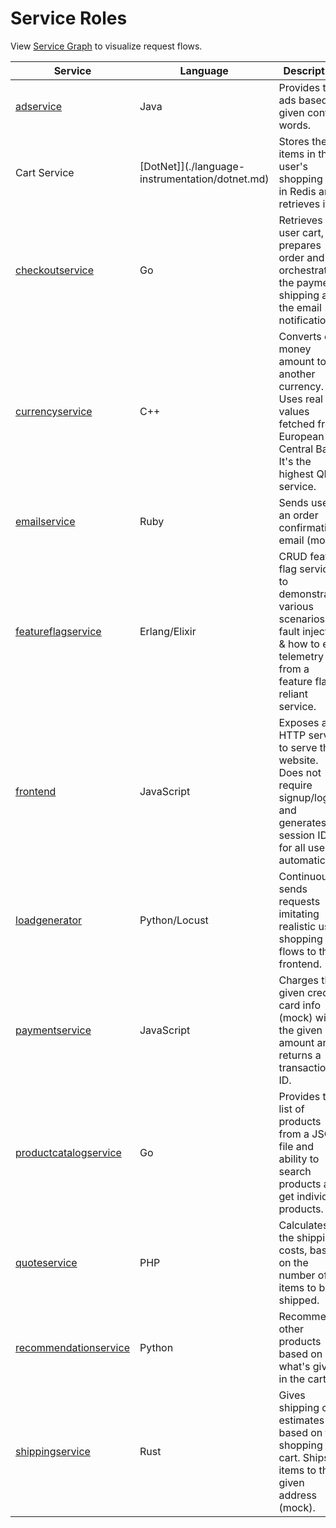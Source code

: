 # Service Roles

View [Service Graph](../README.md#architecture) to visualize request flows.

| Service                                                                      | Language                                        | Description                                                                                                                                  |
|------------------------------------------------------------------------------|-------------------------------------------------|----------------------------------------------------------------------------------------------------------------------------------------------|
| [adservice](./language-instrumentation/adservice.md)                         | Java                                            | Provides text ads based on given context words.                                                                                              |
| Cart Service                                                                 | [DotNet]](./language-instrumentation/dotnet.md) | Stores the items in the user's shopping cart in Redis and retrieves it.                                                                      |
| [checkoutservice](./language-instrumentation/checkoutservice.md)             | Go                                              | Retrieves user cart, prepares order and orchestrates the payment, shipping and the email notification.                                       |
| [currencyservice](../src/currencyservice/README.md)                          | C++                                             | Converts one money amount to another currency. Uses real values fetched from European Central Bank. It's the highest QPS service.            |
| [emailservice](./language-instrumentation/emailservice.md)                   | Ruby                                            | Sends users an order confirmation email (mock).                                                                                              |
| [featureflagservice](./language-instrumentation/featureflagservice.md)       | Erlang/Elixir                                   | CRUD feature flag service to demonstrate various scenarios like fault injection & how to emit telemetry from a feature flag reliant service. |
| [frontend](../src/frontend/README.md)                                        | JavaScript                                      | Exposes an HTTP server to serve the website. Does not require signup/login and generates session IDs for all users automatically.            |
| [loadgenerator](../src/loadgenerator/README.md)                              | Python/Locust                                   | Continuously sends requests imitating realistic user shopping flows to the frontend.                                                         |
| [paymentservice](./language-instrumentation/paymentservice.md)               | JavaScript                                      | Charges the given credit card info (mock) with the given amount and returns a transaction ID.                                                |
| [productcatalogservice](language-instrumentation/productcatalogservice.md)   | Go                                              | Provides the list of products from a JSON file and ability to search products and get individual products.                                   |
| [quoteservice](./language-instrumentation/quoteservice.md)                   | PHP                                             | Calculates the shipping costs, based on the number of items to be shipped.                                                                   |
| [recommendationservice](./language-instrumentation/recommendationservice.md) | Python                                          | Recommends other products based on what's given in the cart.                                                                                 |
| [shippingservice](./language-instrumentation/shippingservice.md)             | Rust                                            | Gives shipping cost estimates based on the shopping cart. Ships items to the given address (mock).                                           |
